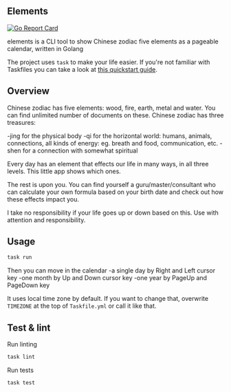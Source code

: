 ## Elements
[![Go Report Card](https://goreportcard.com/badge/github.com/vendelin8/elements)](https://goreportcard.com/report/github.com/vendelin8/elements)

elements is a CLI tool to show Chinese zodiac five elements as a pageable calendar, written in Golang

The project uses `task` to make your life easier. If you're not familiar with Taskfiles you can take a look at [this quickstart guide](https://taskfile.dev/).

## Overview
Chinese zodiac has five elements: wood, fire, earth, metal and water. You can find unlimited number of documents on these.
Chinese zodiac has three treasures:

-jing for the physical body
-qi for the horizontal world: humans, animals, connections, all kinds of energy: eg. breath and food, communication, etc.
-shen for a connection with somewhat spiritual

Every day has an element that effects our life in many ways, in all three levels. This little app shows which ones.

The rest is upon you. You can find yourself a guru/master/consultant who can calculate your own formula based on your birth date and check out how these effects impact you.

I take no responsibility if your life goes up or down based on this. Use with attention and responsibility.

## Usage
```bash
task run
```

Then you can move in the calendar
-a single day by Right and Left cursor key
-one month by Up and Down cursor key
-one year by PageUp and PageDown key

It uses local time zone by default. If you want to change that, overwrite `TIMEZONE` at the top of `Taskfile.yml` or call it like that.

## Test & lint

Run linting

```bash
task lint
```

Run tests

```bash
task test
```
